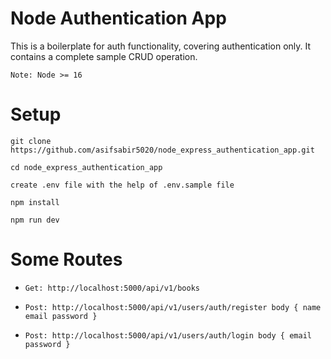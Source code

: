 # Node Authentication App
This is a boilerplate for auth functionality, covering authentication only.
It contains a complete sample CRUD operation.

`Note: Node >= 16`

# Setup
`git clone https://github.com/asifsabir5020/node_express_authentication_app.git`

`cd node_express_authentication_app`

`create .env file with the help of .env.sample file`

`npm install`

`npm run dev`

# Some Routes


- `Get: http://localhost:5000/api/v1/books`

- `Post: http://localhost:5000/api/v1/users/auth/register
  body {
    name
    email
    password
  }
`
- `Post: http://localhost:5000/api/v1/users/auth/login
  body {
    email
    password
  }
`

